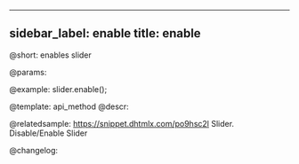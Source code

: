 
---
sidebar_label: enable
title: enable
---          

@short: enables slider


@params:




@example:
slider.enable();


@template: api_method
@descr:

@relatedsample: https://snippet.dhtmlx.com/po9hsc2l	Slider. Disable/Enable Slider



@changelog:


